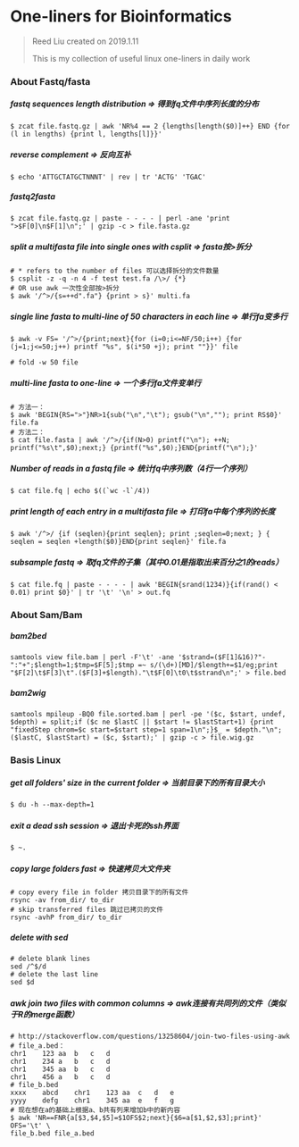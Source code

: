 # One-liners for Bioinformatics

> Reed Liu created on 2019.1.11
>
> This is my collection of useful linux one-liners in daily work

### About Fastq/fasta

##### fastq sequences length distribution => 得到fq文件中序列长度的分布

```shell
$ zcat file.fastq.gz | awk 'NR%4 == 2 {lengths[length($0)]++} END {for (l in lengths) {print l, lengths[l]}}'  
```

##### reverse complement  => 反向互补

```shell
$ echo 'ATTGCTATGCTNNNT' | rev | tr 'ACTG' 'TGAC'
```

##### fastq2fasta 

```shell
$ zcat file.fastq.gz | paste - - - - | perl -ane 'print ">$F[0]\n$F[1]\n";' | gzip -c > file.fasta.gz
```

##### split a multifasta file into single ones with csplit => fasta按>拆分

```shell
# * refers to the number of files 可以选择拆分的文件数量
$ csplit -z -q -n 4 -f test test.fa /\>/ {*}
# OR use awk 一次性全部按>拆分
$ awk '/^>/{s=++d".fa"} {print > s}' multi.fa
```

##### single line fasta to multi-line of 50 characters in each line => 单行fa变多行

```shell
$ awk -v FS= '/^>/{print;next}{for (i=0;i<=NF/50;i++) {for (j=1;j<=50;j++) printf "%s", $(i*50 +j); print ""}}' file

# fold -w 50 file
```

##### multi-line fasta to one-line => 一个多行fa文件变单行

```shell
# 方法一：
$ awk 'BEGIN{RS=">"}NR>1{sub("\n","\t"); gsub("\n",""); print RS$0}' file.fa
# 方法二：
$ cat file.fasta | awk '/^>/{if(N>0) printf("\n"); ++N; printf("%s\t",$0);next;} {printf("%s",$0);}END{printf("\n");}'
```

##### Number of reads in a fastq file => 统计fq中序列数（4行一个序列）

```shell
$ cat file.fq | echo $((`wc -l`/4))
```

##### print length of each entry in a multifasta file => 打印fa中每个序列的长度

```shell
$ awk '/^>/ {if (seqlen){print seqlen}; print ;seqlen=0;next; } { seqlen = seqlen +length($0)}END{print seqlen}' file.fa
```

##### subsample fastq => 取fq文件的子集（其中0.01是指取出来百分之1的reads）

```shell
$ cat file.fq | paste - - - - | awk 'BEGIN{srand(1234)}{if(rand() < 0.01) print $0}' | tr '\t' '\n' > out.fq
```





### About Sam/Bam

##### bam2bed

```shell
samtools view file.bam | perl -F'\t' -ane '$strand=($F[1]&16)?"-":"+";$length=1;$tmp=$F[5];$tmp =~ s/(\d+)[MD]/$length+=$1/eg;print "$F[2]\t$F[3]\t".($F[3]+$length)."\t$F[0]\t0\t$strand\n";' > file.bed
```

##### bam2wig

```shell
samtools mpileup -BQ0 file.sorted.bam | perl -pe '($c, $start, undef, $depth) = split;if ($c ne $lastC || $start != $lastStart+1) {print "fixedStep chrom=$c start=$start step=1 span=1\n";}$_ = $depth."\n";($lastC, $lastStart) = ($c, $start);' | gzip -c > file.wig.gz
```





### Basis Linux

##### get all folders' size in the current folder => 当前目录下的所有目录大小

```shell
$ du -h --max-depth=1
```

##### exit a dead ssh session => 退出卡死的ssh界面

```shell
$ ~.
```

##### copy large folders fast => 快速拷贝大文件夹

```shell
# copy every file in folder 拷贝目录下的所有文件
rsync -av from_dir/ to_dir
# skip transferred files 跳过已拷贝的文件
rsync -avhP from_dir/ to_dir
```

##### delete with sed

```shell
# delete blank lines
sed /^$/d
# delete the last line
sed $d
```

##### awk join two files with common columns => awk连接有共同列的文件（类似于R的merge函数）

```shell
# http://stackoverflow.com/questions/13258604/join-two-files-using-awk
# file_a.bed： 
chr1	123	aa	b	c	d
chr1	234	a	b	c	d
chr1	345	aa	b	c	d
chr1	456	a	b	c	d
# file_b.bed
xxxx	abcd	chr1	123	aa	c	d	e
yyyy	defg	chr1	345	aa	e	f	g
# 现在想在a的基础上根据a、b共有列来增加b中的新内容
$ awk 'NR==FNR{a[$3,$4,$5]=$1OFS$2;next}{$6=a[$1,$2,$3];print}' OFS='\t' \
file_b.bed file_a.bed
```

